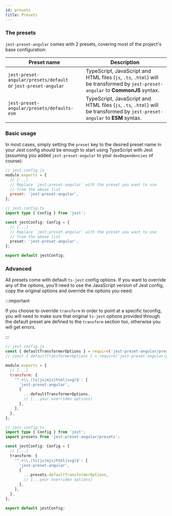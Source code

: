 ```yaml
---
id: presets
title: Presets
---
```


### The presets

`jest-preset-angular` comes with 2 presets, covering most of the project's base configuration:

| Preset name                                                        | Description                                                                                                                       |
| ------------------------------------------------------------------ | --------------------------------------------------------------------------------------------------------------------------------- |
| `jest-preset-angular/presets/default`<br/>or `jest-preset-angular` | TypeScript, JavaScript and HTML files (`js`, `.ts`, `.html`) will be transformed by `jest-preset-angular` to **CommonJS** syntax. |
| `jest-preset-angular/presets/defaults-esm`<br/>                    | TypeScript, JavaScript and HTML files (`js`, `.ts`, `.html`) will be transformed by `jest-preset-angular` to **ESM** syntax.      |

### Basic usage

In most cases, simply setting the `preset` key to the desired preset name in your Jest config should be enough to start
using TypeScript with Jest (assuming you added `jest-preset-angular` to your `devDependencies` of course):

```js tab
// jest.config.js
module.exports = {
  // [...]
  // Replace `jest-preset-angular` with the preset you want to use
  // from the above list
  preset: 'jest-preset-angular',
};
```

```ts tab
// jest.config.ts
import type { Config } from 'jest';

const jestConfig: Config = {
  // [...]
  // Replace `jest-preset-angular` with the preset you want to use
  // from the above list
  preset: 'jest-preset-angular',
};

export default jestConfig;
```

### Advanced

All presets come with default `ts-jest` config options.
If you want to override any of the options, you'll need to use the JavaScript version of Jest config,
copy the original options and override the options you need:

:::important

If you choose to override `transform` in order to point at a specific tsconfig, you will need to make sure that original `ts-jest`
options provided through the default preset are defined to the `transform` section too, otherwise you will get
errors.

:::

```js tab
// jest.config.js
const { defaultTransformerOptions } = require('jest-preset-angular/presets');
// const { defaultTransformerOptions } = require('jest-preset-angular/presets')

module.exports = {
  // [...]
  transform: {
    '^.+\\.(ts|js|mjs|html|svg)$': [
      'jest-preset-angular',
      {
        ...defaultTransformerOptions,
        // [...your overriden options]
      },
    ],
  },
};
```

```ts tab
// jest.config.ts
import type { Config } from 'jest';
import presets from 'jest-preset-angular/presets';

const jestConfig: Config = {
  // [...]
  transform: {
    '^.+\\.(ts|js|mjs|html|svg)$': [
      'jest-preset-angular',
      {
        ...presets.defaultTransformerOptions,
        // [...your overriden options]
      },
    ],
  },
};

export default jestConfig;
```
